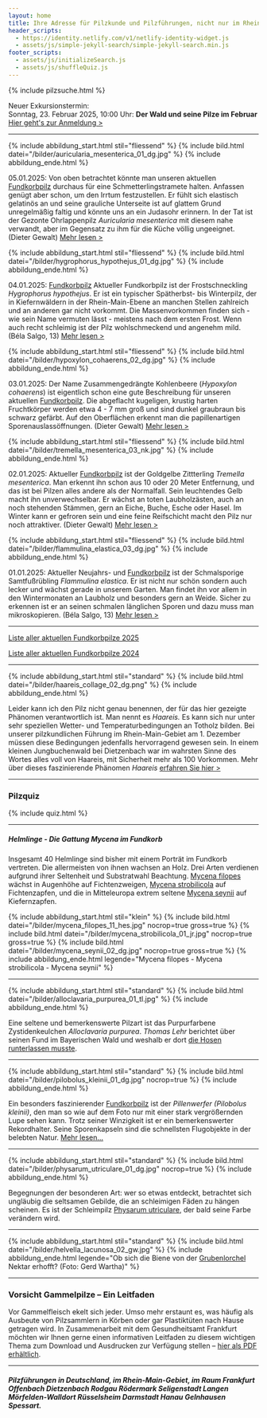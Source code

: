```yaml
---
layout: home
title: Ihre Adresse für Pilzkunde und Pilzführungen, nicht nur im Rhein-Main-Gebiet
header_scripts:
  - https://identity.netlify.com/v1/netlify-identity-widget.js
  - assets/js/simple-jekyll-search/simple-jekyll-search.min.js
footer_scripts:
  - assets/js/initializeSearch.js
  - assets/js/shuffleQuiz.js
---
```

{% include pilzsuche.html %}

Neuer Exkursionstermin:\
Sonntag, 23. Februar 2025, 10:00 Uhr: **Der Wald und seine Pilze im Februar**\
[Hier geht's zur Anmeldung >](/termine)

- - -

{% include abbildung_start.html stil="fliessend" %}
{% include bild.html datei="/bilder/auricularia_mesenterica_01_dg.jpg" %}
{% include abbildung_ende.html %}

05.01.2025: Von oben betrachtet könnte man unseren aktuellen [Fundkorbpilz](AA "Glossar-") durchaus für eine Schmetterlingstramete halten. Anfassen genügt aber schon, um den Irrtum festzustellen. Er fühlt sich elastisch gelatinös an und seine grauliche Unterseite ist auf glattem Grund unregelmäßig faltig und könnte uns an ein Judasohr erinnern. In der Tat ist der Gezonte Ohrlappenpilz *Auricularia mesenterica* mit diesem nahe verwandt, aber im Gegensatz zu ihm für die Küche völlig ungeeignet. (Dieter Gewalt) [Mehr lesen >](/pilze/auricularia-mesenterica-gezonter-ohrlappenpilz)

<div style="clear:  both"></div> 

{% include abbildung_start.html stil="fliessend" %}
{% include bild.html datei="/bilder/hygrophorus_hypothejus_01_dg.jpg" %}
{% include abbildung_ende.html %}

04.01.2025: [Fundkorbpilz](AA "Glossar-") Aktueller Fundkorbpilz ist der Frostschneckling *Hygrophorus hypothejus*. Er ist ein typischer Spätherbst- bis Winterpilz, der in Kiefernwäldern in der Rhein-Main-Ebene an manchen Stellen zahlreich und an anderen gar nicht vorkommt. Die Massenvorkommen finden sich - wie sein Name vermuten lässt - meistens nach dem ersten Frost. Wenn auch recht schleimig ist der Pilz wohlschmeckend und angenehm mild. (Béla Salgo, 13) [Mehr lesen >](/pilze/hygrophorus-hypothejus-frostschneckling)

<div style="clear:  both"></div>

{% include abbildung_start.html stil="fliessend" %}
{% include bild.html datei="/bilder/hypoxylon_cohaerens_02_dg.jpg" %}
{% include abbildung_ende.html %}

03.01.2025: Der Name Zusammengedrängte Kohlenbeere (*Hypoxylon cohaerens*) ist eigentlich schon eine gute Beschreibung für unseren aktuellen [Fundkorbpilz](AA "Glossar-"). Die abgeflacht kugeligen, krustig harten Fruchtkörper werden etwa 4 - 7 mm groß und sind dunkel graubraun bis schwarz gefärbt. Auf den Oberflächen erkennt man die papillenartigen Sporenauslassöffnungen. (Dieter Gewalt) [Mehr lesen >](/pilze/hypoxylon-cohaerens-zusammengedrängte-kohlenbeere)

<div style="clear:  both"></div> 

{% include abbildung_start.html stil="fliessend" %}
{% include bild.html datei="/bilder/tremella_mesenterica_03_nk.jpg" %}
{% include abbildung_ende.html %}

02.01.2025: Aktueller [Fundkorbpilz](AA "Glossar-") ist der Goldgelbe Zittterling *Tremella mesenterica*. Man erkennt ihn schon aus 10 oder 20 Meter Entfernung, und das ist bei Pilzen alles andere als der Normalfall. Sein leuchtendes Gelb macht ihn unverwechselbar. Er wächst an toten Laubholzästen, auch an noch stehenden Stämmen, gern an Eiche, Buche, Esche oder Hasel. Im Winter kann er gefroren sein und eine feine Reifschicht macht den Pilz nur noch attraktiver. (Dieter Gewalt) [Mehr lesen >](/pilze/tremella-mesenterica-goldgelber-zitterling)

<div style="clear:  both"></div>

{% include abbildung_start.html stil="fliessend" %}
{% include bild.html datei="/bilder/flammulina_elastica_03_dg.jpg" %}
{% include abbildung_ende.html %}

01.01.2025: Aktueller Neujahrs- und [Fundkorbpilz](AA "Glossar-") ist der Schmalsporige Samtfußrübling *Flammulina elastica*. Er ist nicht nur schön sondern auch lecker und wächst gerade in unserem Garten. Man findet ihn vor allem in den Wintermonaten an Laubholz und besonders gern an Weide. Sicher zu erkennen ist er an seinen schmalen länglichen Sporen und dazu muss man mikroskopieren. (Béla Salgo, 13) [Mehr lesen >](/pilze/flammulina-elastica-schmalsporiger-samtfußrübling)

<div style="clear:  both"></div> 

- - -

[Liste aller aktuellen Fundkorbpilze 2025](/artikel/liste-aller-aktuellen-fundkorbpilze-2025.html)

[Liste aller aktuellen Fundkorbpilze 2024](/artikel/liste-aller-aktuellen-fundkorbpilze-2024.html)

- - -

{% include abbildung_start.html stil="standard" %}
{% include bild.html datei="/bilder/haareis_collage_02_dg.png" %}
{% include abbildung_ende.html %}

Leider kann ich den Pilz nicht genau benennen, der für das hier gezeigte Phänomen verantwortlich ist. Man nennt es *Haareis.* Es kann sich nur unter sehr speziellen Wetter- und Temperaturbedingungen an Totholz bilden. Bei unserer pilzkundlichen Führung im Rhein-Main-Gebiet am 1. Dezember müssen diese Bedingungen jedenfalls hervorragend gewesen sein. In einem kleinen Jungbuchenwald bei Dietzenbach war im wahrsten Sinne des Wortes alles voll von Haareis, mit Sicherheit mehr als 100 Vorkommen. Mehr über dieses faszinierende Phänomen *Haareis* [erfahren Sie hier >](/artikel/haareis) 

- - -

### Pilzquiz

{% include quiz.html %}

- - -

##### Helmlinge - Die Gattung *Mycena* im Fundkorb

Insgesamt 40 Helmlinge sind bisher mit einem Porträt im Fundkorb vertreten. Die allermeisten von ihnen wachsen an Holz. Drei Arten verdienen aufgrund ihrer Seltenheit und Substratwahl Beachtung. [Mycena filopes](/pilze/mycena-filopes-zerbrechlicher-fadenhelmling) wächst in Augenhöhe auf Fichtenzweigen, [Mycena strobilicola](/pilze/mycena-strobilicola-fichtenzapfenhelmling) auf Fichtenzapfen, und die in Mitteleuropa extrem seltene [Mycena seynii](/pilze/mycena-seynii-mediterraner-kiefernzapfenhelmling) auf Kiefernzapfen.

{% include abbildung_start.html stil="klein" %}
{% include bild.html datei="/bilder/mycena_filopes_11_hes.jpg" nocrop=true gross=true %}
{% include bild.html datei="/bilder/mycena_strobilicola_01_jr.jpg" nocrop=true gross=true %}
{% include bild.html datei="/bilder/mycena_seynii_02_dg.jpg" nocrop=true gross=true %}
{% include abbildung_ende.html legende="Mycena filopes - Mycena strobilicola - Mycena seynii" %}

- - -

{% include abbildung_start.html stil="standard" %}
{% include bild.html datei="/bilder/alloclavaria_purpurea_01_tl.jpg" %}
{% include abbildung_ende.html %}

Eine seltene und bemerkenswerte Pilzart ist das Purpurfarbene Zystidenkeulchen *Alloclavaria purpurea*. *Thomas Lehr* berichtet über seinen Fund im Bayerischen Wald und weshalb er dort [die Hosen runterlassen musste](/pilze/alloclavaria-purpurea-purpurfarbenes-zystidenkeulchen).

- - -

{% include abbildung_start.html stil="standard" %}
{% include bild.html datei="/bilder/pilobolus_kleinii_01_dg.jpg" nocrop=true %}
{% include abbildung_ende.html %}

Ein besonders faszinierender [Fundkorbpilz](AA "Glossar-") ist der *Pillenwerfer (Pilobolus kleinii)*, den man so wie auf dem Foto nur mit einer stark vergrößernden Lupe sehen kann. Trotz seiner Winzigkeit ist er ein bemerkenswerter Rekordhalter. Seine Sporenkapseln sind die schnellsten Flugobjekte in der belebten Natur. [Mehr lesen...](/pilze/pilobolus-kleinii-pillenwerfer)

- - -

{% include abbildung_start.html stil="standard" %}
{% include bild.html datei="/bilder/physarum_utriculare_01_dg.jpg" nocrop=true %}
{% include abbildung_ende.html %}

Begegnungen der besonderen Art: wer so etwas entdeckt, betrachtet sich ungläubig die seltsamen Gebilde, die an schleimigen Fäden zu hängen scheinen. Es ist der Schleimpilz [Physarum utriculare](/pilze/physarum-utriculare-fadenfruchtschleimpilz), der bald seine Farbe verändern wird.

- - -

{% include abbildung_start.html stil="standard" %}
{% include bild.html datei="/bilder/helvella_lacunosa_02_gw.jpg" %}
{% include abbildung_ende.html legende="Ob sich die Biene von der <a href='/pilze/helvella-lacunosa-grubenlorchel'>Grubenlorchel</a> Nektar erhofft?  (Foto: Gerd Wartha)" %}

- - -

### Vorsicht Gammelpilze – Ein Leitfaden

Vor Gammelfleisch ekelt sich jeder. Umso mehr erstaunt es, was häufig als Ausbeute von Pilzsammlern in Körben oder gar Plastiktüten nach Hause getragen wird. In Zusammenarbeit mit dem Gesundheitsamt Frankfurt möchten wir Ihnen gerne einen informativen Leitfaden zu diesem wichtigen Thema zum Download und Ausdrucken zur Verfügung stellen – [hier als PDF erhältlich](/assets/docs/Fundkorb.de-Gammelpilze.pdf).

- - -

##### Pilzführungen in Deutschland, im Rhein-Main-Gebiet, im Raum Frankfurt Offenbach Dietzenbach Rodgau Rödermark Seligenstadt Langen Mörfelden-Walldort Rüsselsheim Darmstadt Hanau Gelnhausen Spessart.